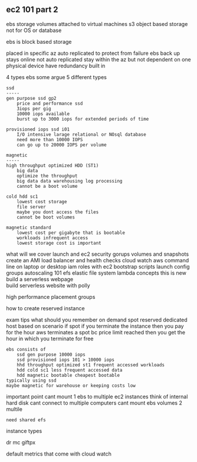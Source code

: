
ec2 101 part 2
------------------------------

ebs 
storage volumes attached to virtual machines 
s3 object based storage not for OS or database 

ebs is block based storage 

placed in specific az 
    auto replicated to protect from failure 
    ebs back up stays online 
    not auto replicated 
    stay within the az but not dependent on one physical device 
    have redundancy built in 

4 types ebs 
    some argue 5 different types

    ssd
    ----- 
    gen purpose ssd gp2
        price and performance ssd 
        3iops per gig 
        10000 iops available 
        burst up to 3000 iops for extended periods of time 

    provisioned iops ssd i01
        I/O intensive larage relational or NOsql database 
        need more than 10000 IOPS
        can go up to 20000 IOPS per volume 

    magnetic
    -----  
    high throughput optimized HDD (ST1)
        big data 
        optimize the throughput 
        big data data warehousing log processing 
        cannot be a boot volume 

    cold hdd sc1 
        lowest cost storage 
        file server 
        maybe you dont access the files 
        cannot be boot volumes 

    magnetic standard 
        lowest cost per gigabyte that is bootable 
        workloads infrequent access 
        lowest storage cost is important 

what will we cover 
    launch and ec2 
    security gorups 
    volumes and snapshots 
    create an AMI
    load balancer and health checks 
    cloud watch 
    aws command line 
        on laptop or desktop 
    iam roles with ec2 
    bootstrap scripts 
    launch config groups 
    autoscaling 101
    efs elastic file system 
    lambda concepts 
        this is new 
        build a serverless webpage  
        build serverless website with polly 

high performance placement groups

how to create  reserved instance 

exam tips 
what should you remember 
    on demand 
    spot 
    reserved 
    dedicated host 
    based on scenario 
    if spot 
        if you terminate the instance then you pay for the hour 
        aws terminates a spot bc price limit reached 
        then you get the hour in which you terminate for free 

    ebs consists of 
        ssd gen purpose 10000 iops  
        ssd provisioned iops 101 > 10000 iops
        hhd throughput optimized st1 frequent accessed workloads 
        hdd cold sc1 less frequent accessed data 
        hdd magnetic bootable cheapest bootable 
    typically using ssd 
    maybe magnetic for warehouse or keeping costs low 

important point cant mount 1 ebs to multiple ec2 instances 
    think of internal hard disk cant connect to multiple computers 
    cant mount ebs volumes 2 multile 

    need shared efs 

instance types 

dr mc giftpx    

default metrics that come with cloud watch 
